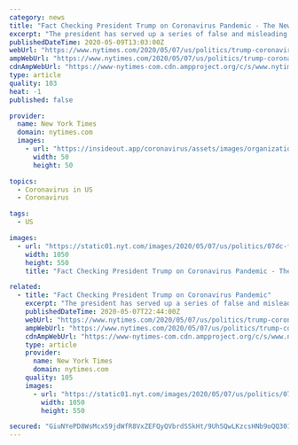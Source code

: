 ```yaml
---
category: news
title: "Fact Checking President Trump on Coronavirus Pandemic - The New York Times"
excerpt: "The president has served up a series of false and misleading statements as he seeks to counter uncomfortable facts about the spread of Covid-19 and questions about his push to reopen the economy."
publishedDateTime: 2020-05-09T13:03:00Z
webUrl: "https://www.nytimes.com/2020/05/07/us/politics/trump-coronavirus-fact-check.html"
ampWebUrl: "https://www.nytimes.com/2020/05/07/us/politics/trump-coronavirus-fact-check.amp.html"
cdnAmpWebUrl: "https://www-nytimes-com.cdn.ampproject.org/c/s/www.nytimes.com/2020/05/07/us/politics/trump-coronavirus-fact-check.amp.html"
type: article
quality: 103
heat: -1
published: false

provider:
  name: New York Times
  domain: nytimes.com
  images:
    - url: "https://insideout.app/coronavirus/assets/images/organizations/nytimes.com-50x50.jpg"
      width: 50
      height: 50

topics:
  - Coronavirus in US
  - Coronavirus

tags:
  - US

images:
  - url: "https://static01.nyt.com/images/2020/05/07/us/politics/07dc-factcheck/07dc-factcheck-facebookJumbo.jpg"
    width: 1050
    height: 550
    title: "Fact Checking President Trump on Coronavirus Pandemic - The New York Times"

related:
  - title: "Fact Checking President Trump on Coronavirus Pandemic"
    excerpt: "The president has served up a series of false and misleading statements as he seeks to counter uncomfortable facts about the spread of Covid-19 and questions about his push to reopen the economy."
    publishedDateTime: 2020-05-07T22:44:00Z
    webUrl: "https://www.nytimes.com/2020/05/07/us/politics/trump-coronavirus-fact-check.html"
    ampWebUrl: "https://www.nytimes.com/2020/05/07/us/politics/trump-coronavirus-fact-check.amp.html"
    cdnAmpWebUrl: "https://www-nytimes-com.cdn.ampproject.org/c/s/www.nytimes.com/2020/05/07/us/politics/trump-coronavirus-fact-check.amp.html"
    type: article
    provider:
      name: New York Times
      domain: nytimes.com
    quality: 105
    images:
      - url: "https://static01.nyt.com/images/2020/05/07/us/politics/07dc-factcheck/07dc-factcheck-facebookJumbo.jpg"
        width: 1050
        height: 550

secured: "GiuNYePD8WsMcxS9jdWfR8VxZEFQyQVbrdSSkHt/9UhSQwLKzcsHNb9oQQ301eVQj7Rxdny68Z2wgv87KYkiq33Apc8y8I0+rvUnkQhajjXaj//Kj/eL6W+xjLf4gR1UhCzufPs2UgXj12kAVfROn7IN/p37ocJHNIAfJyUHvMldSg0CRk/pZfPB/T+5Ug8ES2DAiW3o+0X3yh61qOd5dgNHMtZqhtLndwAfRAqLZ29UsMinKP1Rvd5CxXubW4b6J8f/7c0MQHM3ThHbQCu3LtJVo5iZCkwSrR87mzEnlhrnAVhnKRb7bIWXK3/IOtd9kaZ+39rFcxEfX3xTpOqhWQadmhwnLWfJ+lCeEe1YHNspx0uB/He6hcBiAd1bx4BCuwfNx5yFzVqok3mVGqwBm85ikOEdqqNZVmanAzZMMqizxorfmMoWX5Ov0nhRy5Cx9y9smSJib7s4563fsqI9CuM8d8ZxSIHVWKC0OUCb6UI=;6mSMGo3SblheT9biCQRp0Q=="
---
```



